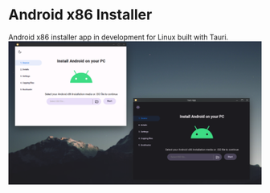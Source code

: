 # Android x86 Installer
Android x86 installer app in development for Linux built with Tauri.
![](Screenshot.png)
